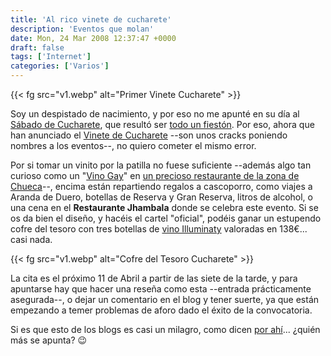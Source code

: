 ```yaml
---
title: 'Al rico vinete de cucharete'
description: 'Eventos que molan'
date: Mon, 24 Mar 2008 12:37:47 +0000
draft: false
tags: ['Internet']
categories: ['Varios']
---
```


{{< fg src="v1.webp" alt="Primer Vinete Cucharete" >}}

Soy un despistado de nacimiento, y por eso no me apunté en su día al [Sábado de Cucharete](http://www.cucharete.com/index.php/2007/10/02/sabadete-de-cucharete/), que resultó ser [todo un fiestón](http://www.cucharete.com/index.php/2007/10/28/sabadete-de-cucharete-llego-el-dia/). Por eso, ahora que han anunciado el [Vinete de Cucharete](http://www.cucharete.com/index.php/2008/03/20/vinete-de-cucharete/) --son unos cracks poniendo nombres a los eventos--, no quiero cometer el mismo error.

Por si tomar un vinito por la patilla no fuese suficiente --además algo tan curioso como un "[Vino Gay](http://www.vinogay.com/)" en [un precioso restaurante de la zona de Chueca](http://www.cucharete.com/index.php/2007/09/24/restaurante-jhambala-madrid/)--, encima están repartiendo regalos a cascoporro, como viajes a Aranda de Duero, botellas de Reserva y Gran Reserva, litros de alcohol, o una cena en el **Restaurante Jhambala** donde se celebra este evento. Si se os da bien el diseño, y hacéis el cartel "oficial", podéis ganar un estupendo cofre del tesoro con tres botellas de [vino Illuminaty](http://www.vinodelasuerte.com/) valoradas en 138€... casi nada.

{{< fg src="v1.webp" alt="Cofre del Tesoro Cucharete" >}}

La cita es el próximo 11 de Abril a partir de las siete de la tarde, y para apuntarse hay que hacer una reseña como esta --entrada prácticamente asegurada--, o dejar un comentario en el blog y tener suerte, ya que están empezando a temer problemas de aforo dado el éxito de la convocatoria.

Si es que esto de los blogs es casi un milagro, como dicen [por ahí](http://www.comerporlapatilla.com/2008/03/20/beber-por-la-patilla-en-el-i-vinete-de-cucharete-madrid/)... ¿quién más se apunta? :wink: